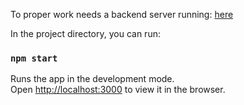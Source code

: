 To proper work needs a backend server running: [here](https://github.com/scandiweb/junior-react-endpoint)

In the project directory, you can run:

### `npm start`

Runs the app in the development mode.\
Open [http://localhost:3000](http://localhost:3000) to view it in the browser.

